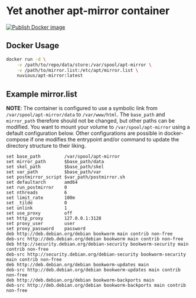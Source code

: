 # Yet another apt-mirror container

[![Publish Docker image](https://github.com/nuvious/apt-mirror-docker/actions/workflows/build-container.yaml/badge.svg)](https://github.com/nuvious/apt-mirror-docker/actions/workflows/build-container.yaml)

## Docker Usage

```bash
docker run -d \
    -v /path/to/repo/data/store:/var/spool/apt-mirror \
    -v /path/to/mirror.list:/etc/apt/mirror.list \
    nuvious/apt-mirror:latest
```

## Example mirror.list

**NOTE**: The container is configured to use a symbolic link from `/var/spool/apt-mirror/data` to `/var/www/html`.
The `base_path` and `mirror_path` therefore should not be changed, but other paths can be modified. You want to mount
your volume to `/var/spool/apt-mirror` using a default configuration below. Other configurations are possible in
docker-compose if one modifies the entrypoint and/or command to update the directory structure to their liking.

```plaintext
set base_path         /var/spool/apt-mirror
set mirror_path       $base_path/data
set skel_path         $base_path/skel
set var_path          $base_path/var
set postmirror_script $var_path/postmirror.sh
set defaultarch       amd64
set run_postmirror    0
set nthreads          6
set limit_rate        100m
set _tilde            0
set unlink            1
set use_proxy         off
set http_proxy        127.0.0.1:3128
set proxy_user        user
set proxy_password    password
deb http://deb.debian.org/debian bookworm main contrib non-free
deb-src http://deb.debian.org/debian bookworm main contrib non-free
deb http://security.debian.org/debian-security bookworm-security main contrib non-free
deb-src http://security.debian.org/debian-security bookworm-security main contrib non-free
deb http://deb.debian.org/debian bookworm-updates main
deb-src http://deb.debian.org/debian bookworm-updates main contrib non-free
deb http://deb.debian.org/debian bookworm-backports main
deb-src http://deb.debian.org/debian bookworm-backports main contrib non-free
```
